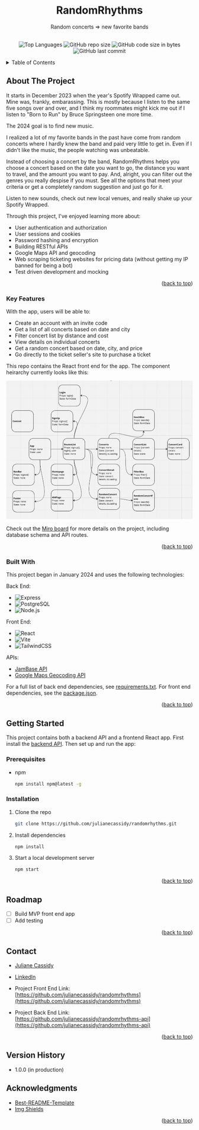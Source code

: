 <a name="readme-top"></a>
<div align="center">

  <h1 align="center">RandomRhythms</h1>

  <p align="center">
    Random concerts => new favorite bands
    <br />
    <br />
    <!-- <a href="https://julianecassidy.com/" target="_blank">Demo</a> -->
    </p>
</div>
<div align="center">

![Top Languages](https://img.shields.io/github/languages/top/julianecassidy/randomrhythms)
![GitHub repo size](https://img.shields.io/github/repo-size/julianecassidy/randomrhythms)
![GitHub code size in bytes](https://img.shields.io/github/languages/code-size/julianecassidy/randomrhythms)
![GitHub last commit](https://img.shields.io/github/last-commit/julianecassidy/randomrhythms)
<!-- ![GitHub](https://img.shields.io/github/license/julianecassidy/randomrhythms) -->

</div>

<!-- TABLE OF CONTENTS -->
<details>
  <summary>Table of Contents</summary>
  <ol>
    <li>
      <a href="#about-the-project">About The Project</a>
      <ul>
         <!-- <li><a href="#screenshots">Screenshots</a></li> -->
        <li><a href="#key-features">Key Features</a></li>
        <li><a href="#built-with">Built With</a></li>
      </ul>
    </li>
    <li>
      <a href="#getting-started">Getting Started</a>
    </li>
    <li><a href="#usage">Usage</a></li>
    <li><a href="#roadmap">Roadmap</a></li>
    <li><a href="#contributing">Contributing</a></li>
    <!-- <li><a href="#license">License</a></li> -->
    <li><a href="#contact">Contact</a></li>
    <li><a href="#acknowledgments">Acknowledgments</a></li>
  </ol>
</details>

<!-- ABOUT THE PROJECT -->

## About The Project

It starts in December 2023 when the year's Spotify Wrapped came out. Mine was, frankly, embarassing. This is mostly because I listen to the same five songs over and over, and I think my roommates might kick me out if I listen to "Born to Run" by Bruce Springsteen one more time.

The 2024 goal is to find new music.

I realized a lot of my favorite bands in the past have come from random concerts where I hardly knew the band and paid very little to get in. Even if I didn't like the music, the people watching was unbeatable.

Instead of choosing a concert by the band, RandomRhythms helps you choose a concert based on the date you want to go, the distance you want to travel, and the amount you want to pay. And, alright, you can filter out the genres you really despise if you must. See all the options that meet your criteria or get a completely random suggestion and just go for it.

Listen to new sounds, check out new local venues, and really shake up your Spotify Wrapped.

Through this project, I've enjoyed learning more about:

- User authentication and authorization
- User sessions and cookies
- Password hashing and encryption
- Building RESTful APIs
- Google Maps API and geocoding
- Web scraping ticketing websites for pricing data (without getting my IP banned for being a bot)
- Test driven development and mocking

<p align="right">(<a href="#readme-top">back to top</a>)</p>

<!-- ### Screenshots

<p>
  <img src="static/images/screenshots/timeline.png" alt="Logged In Timeline">
  <br>
  <em>Logged-In Timeline</em>
</p>

<p>
  <img src="static/images/screenshots/profile.png" alt="User Profile Page">
  <br>
  <em>User Profile Page</em>
</p>

<p>
  <img src="static/images/screenshots/followers.png" alt="Followers Listing Page">
  <br>
  <em>Followers Listing Page</em>
</p>

<p align="right">(<a href="#readme-top">back to top</a>)</p> -->

### Key Features

With the app, users will be able to:

- Create an account with an invite code
- Get a list of all concerts based on date and city
- Filter concert list by distance and cost
- View details on individual concerts
- Get a random concert based on date, city, and price
- Go directly to the ticket seller's site to purchase a ticket

This repo contains the React front end for the app. The component heirarchy currently looks like this:

![React Component Heirarchy](/react-heirarchy.PNG)

Check out the [Miro board](https://miro.com/app/board/uXjVNCfgqA8=/) for more details on the project, including database schema and API routes.

<p align="right">(<a href="#readme-top">back to top</a>)</p>

### Built With

This project began in January 2024 and uses the following technologies:

Back End:
- ![Express][Express]
- ![PostgreSQL][PostgreSQL]
- ![Node.js][Node.js]

Front End:
- ![React][React]
- ![Vite][Vite]
- ![TailwindCSS][TailwindCSS]

APIs:
- [JamBase API](https://apidocs.jambase.com/)
- [Google Maps Geocoding API](https://developers.google.com/maps/documentation/geocoding/overview)

For a full list of back end dependencies, see [requirements.txt](https://github.com/julianecassidy/randomrhythms-api/blob/master/requirements.txt). For front end
dependencies, see the [package.json](https://github.com/julianecassidy/randomrhythms/blob/master/package.json).

<p align="right">(<a href="#readme-top">back to top</a>)</p>

<!-- GETTING STARTED -->

## Getting Started

This project contains both a backend API and a frontend React app. First install
the [backend API](https://github.com/julianecassidy/randomrhythms-api). Then
set up and run the app:

### Prerequisites

* npm
  ```sh
  npm install npm@latest -g

### Installation

1. Clone the repo
   ```sh
   git clone https://github.com/julianecassidy/randomrhythms.git
   ```
2. Install dependencies
   ```sh
   npm install
   ```
3. Start a local development server
    ```sh
    npm start
    ```

<p align="right">(<a href="#readme-top">back to top</a>)</p>

<!-- ROADMAP -->

## Roadmap

- [ ] Build MVP front end app
- [ ] Add testing

<p align="right">(<a href="#readme-top">back to top</a>)</p>

<!-- CONTRIBUTING -->

<!-- LICENSE -->


<!-- CONTACT -->

## Contact

- [Juliane Cassidy](https://julianecassidy.com)
- [LinkedIn](https://www.linkedin.com/in/julianemcassidy/)

- Project Front End Link: [https://github.com/julianecassidy/randomrhythms](https://github.com/julianecassidy/randomrhythms)
- Project Back End Link: [https://github.com/julianecassidy/randomrhythms-api](https://github.com/julianecassidy/randomrhythms-api)


<p align="right">(<a href="#readme-top">back to top</a>)</p>

<!-- VERSION HISTORY -->

## Version History
- 1.0.0 (in production)

<!-- ACKNOWLEDGMENTS -->

## Acknowledgments

- [Best-README-Template](https://github.com/othneildrew/Best-README-Template)
- [Img Shields](https://shields.io)

<p align="right">(<a href="#readme-top">back to top</a>)</p>

<!-- TECHNOLOGY BADGES -->


[React]: https://img.shields.io/badge/React-61DAFB?logo=react&logoColor=white
[Vite]: https://img.shields.io/badge/Vite-61a5ff?logo=vite&logoColor=black
[TailwindCSS]: https://img.shields.io/badge/Tailwind-38bdf8?logo=tailwindcss&logoColor=white
[Express]: https://img.shields.io/badge/Express-000000?logo=express&logoColor=white
[Node.js]: https://img.shields.io/badge/Node.js-339933?logo=node.js&logoColor=white
[PostgreSQL]: https://img.shields.io/badge/PostgreSQL-4169E1?logo=postgresql&logoColor=white
